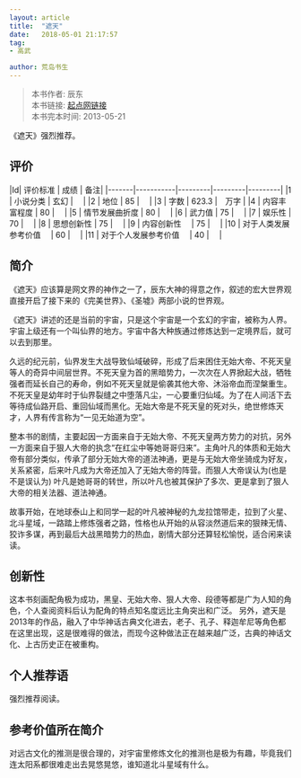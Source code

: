 ```yaml
---
layout: article
title:  "遮天"
date:   2018-05-01 21:17:57
tag:
- 高武

author: 荒岛书生
---
```


> 本书作者:  辰东  
> 本书链接:  [起点网链接](https://book.qidian.com/info/1209977)  
> 本书完本时间: 2013-05-21

《遮天》强烈推荐。
<!---more--->


## 评价

|Id| 评价标准   |  成绩 | 备注|
|-------|-----------|---------|---------|---------|
|1 | 小说分类        | 玄幻  |　 |
|2 | 地位            | 85  |　 |
|3 | 字数            | 623.3  |　万字 |
|4 | 内容丰富程度     | 80  |　 |
|5 | 情节发展曲折度    | 80  |　 |
|6 | 武力值          | 75  |　 |
|7 | 娱乐性           | 70  |　 |
|8 | 思想创新性       | 75  |　 |
|9 | 内容创新性　      | 75  |　 |
|10 | 对于人类发展参考价值　        | 60  |　 |
|11 | 对于个人发展参考价值　        | 40  |　 |

## 简介
《遮天》应该算是网文界的神作之一了，辰东大神的得意之作，叙述的宏大世界观直接开启了接下来的《完美世界》、《圣墟》两部小说的世界观。

《遮天》讲述的还是当前的宇宙，只是这个宇宙是一个玄幻的宇宙，被称为人界。宇宙上级还有一个叫仙界的地方。宇宙中各大种族通过修炼达到一定境界后，就可以去到那里。

久远的纪元前，仙界发生大战导致仙域破碎，形成了后来困住无始大帝、不死天皇等人的奇异中间层世界。不死天皇为首的黑暗势力，一次次在人界掀起大战，牺牲强者而延长自己的寿命，例如不死天皇就是偷袭其他大帝、沐浴帝血而涅槃重生。不死天皇是幼年时于仙界裂缝之中堕落凡尘，一心要重归仙域。为了在人间活下去等待成仙路开启、重回仙域而黑化。无始大帝是不死天皇的死对头，绝世修炼天才，人界有传言称为“一见无始道为空”。

整本书的剧情，主要起因一方面来自于无始大帝、不死天皇两方势力的对抗，另外一方面来自于狠人大帝的执念“在红尘中等她哥哥归来”。主角叶凡的体质和无始大帝有部分类似，传承了部分无始大帝的道法神通，更是与无始大帝坐骑成为好友，关系紧密，后来叶凡成为大帝还加入了无始大帝的阵营。而狠人大帝误认为(也是不是误认为) 叶凡是她哥哥的转世，所以叶凡也被其保护了多次、更是拿到了狠人大帝的相关法器、道法神通。

故事开始，在地球泰山上和同学一起的叶凡被神秘的九龙拉馆带走，拉到了火星、北斗星域，一路踏上修炼强者之路，性格也从开始的从容淡然道后来的狠辣无情、狡诈多谋，再到最后大战黑暗势力的热血，剧情大部分还算轻松愉悦，适合闲来读读。


## 创新性
这本书刻画配角极为成功，黑皇、无始大帝、狠人大帝、段德等都是广为人知的角色，个人查阅资料后认为配角的特点知名度远比主角突出和广泛。
另外，遮天是2013年的作品，融入了中华神话古典文化进去，老子、孔子、释迦牟尼等角色都在这里出现，这是很难得的做法，而现今这种做法正在越来越广泛，古典的神话文化、上古历史正在被重构。

## 个人推荐语
强烈推荐阅读。

## 参考价值所在简介
对远古文化的推测是很合理的，对宇宙里修炼文化的推测也是极为有趣，毕竟我们连太阳系都很难走出去晃悠晃悠，谁知道北斗星域有什么。